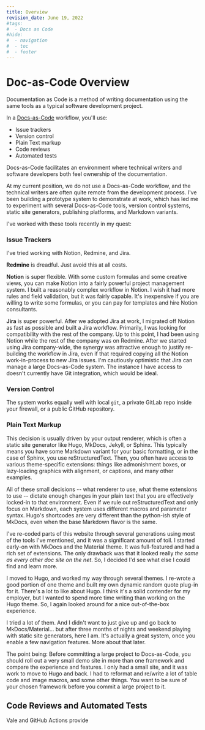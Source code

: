 ```yaml
---
title: Overview
revision_date: June 19, 2022
#tags:
#  - Docs as Code
#hide:
#  - navigation
#  - toc
#  - footer
---
```


# Doc-as-Code Overview

Documentation as Code is a method of writing documentation using the same tools as a typical software development project.

In a [Docs-as-Code](https://www.writethedocs.org/guide/docs-as-code/) workflow, you'll use:

* Issue trackers
* Version control
* Plain Text markup
* Code reviews
* Automated tests

Docs-as-Code facilitates an environment where technical writers and software developers both feel ownership of the documentation.

At my current position, we do not use a Docs-as-Code workflow, and the technical writers are often quite remote from the development process. I've been building a prototype system to demonstrate at work, which has led me to experiment with several Docs-as-Code tools, version control systems, static site generators, publishing platforms, and Markdown variants.

I've worked with these tools recently in my quest:

### Issue Trackers

I've tried working with Notion, Redmine, and Jira.

**Redmine** is dreadful. Just avoid this at all costs.

**Notion** is super flexible. With some custom formulas and some creative views, you can make Notion into a fairly powerful project management system. I built a reasonably complex workflow in Notion. I wish it had more rules and field validation, but it was fairly capable. It's inexpensive if you are willing to write some formulas, or you can pay for templates and hire Notion consultants.

**Jira** is super powerful. After we adopted Jira at work, I migrated off Notion as fast as possible and built a Jira workflow. Primarily, I was looking for compatibility with the rest of the company. Up to this point, I had been using Notion while the rest of the company was on Redmine. After we started using Jira company-wide, the synergy was attractive enough to justify re-building the workflow in Jira, even if that required copying all the Notion work-in-process to new Jira issues. I'm cautiously optimistic that Jira can manage a large Docs-as-Code system. The instance I have access to doesn't currently have Git integration, which would be ideal.

### Version Control

The system works equally well with local `git`, a private GitLab repo inside your firewall, or a public GitHub repository.

### Plain Text Markup

This decision is usually driven by your output renderer, which is often a static site generator like Hugo, MkDocs, Jekyll, or Sphinx. This typically means you have some Markdown variant for your basic formatting, or in the case of Sphinx, you use reStructuredText. Then, you often have access to various theme-specific extensions: things like admonishment boxes, or lazy-loading graphics with alignment, or captions, and many other examples. 

All of these small decisions -- what renderer to use, what theme extensions to use -- dictate enough changes in your plain text that you are effectively locked-in to that environment. Even if we rule out reStructuredText and only focus on Markdown, each system uses different macros and parameter syntax. Hugo's shortcodes are very different than the python-ish style of MkDocs, even when the base Markdown flavor is the same.

I've re-coded parts of this website through several generations using most of the tools I've mentioned, and it was a significant amount of toil. I started early-on with MkDocs and the Material theme. It was full-featured and had a rich set of extensions. The only drawback was that it looked really *the same as every other doc site on the net*. So, I decided I'd see what else I could find and learn more. 

I moved to Hugo, and worked my way through several themes. I re-wrote a good portion of one theme and built my own dynamic random quote plug-in for it. There's a lot to like about Hugo. I think it's a solid contender for my employer, but I wanted to spend more time writing than working on the Hugo theme. So, I again looked around for a nice out-of-the-box experience. 

I tried a lot of them. And I didn't want to just give up and go back to MkDocs/Material... but after three months of nights and weekend playing with static site generators, here I am. It's actually a great system, once you enable a few navigation features. More about that later.

The point being: Before committing a large project to Docs-as-Code, you should roll out a very small demo site in more than one framework and compare the experience and features. I only had a small site, and it was work to move to Hugo and back. I had to reformat and re/write a lot of table code and image macros, and some other things. You want to be sure of your chosen framework before you commit a large project to it.

## Code Reviews and Automated Tests

Vale and GitHub Actions provide

